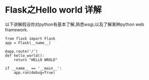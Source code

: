 Flask之Hello world 详解
========================
以下讲解假设你对python有基本了解,熟悉wsgi,以及了解某种python web framework.  

    from flask import Flask
    app = Flask(__name__)
    
    @app.route('/')
    def hello_world():
        return "HELLO WROLD"
    
    if __name__ == '__main__':
        app.run(debug=True)

